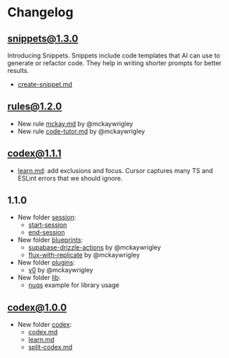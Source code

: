 # Changelog

## snippets@1.3.0

Introducing Snippets. Snippets include code templates that AI can use to generate or refactor code. They help in writing shorter prompts for better results.

- [create-snippet.md](snippets/create-snippet.md)

## rules@1.2.0

- New rule [mckay.md](rules/mckay.md) by @mckaywrigley
- New rule [code-tutor.md](rules/code-tutor.md) by @mckaywrigley

## codex@1.1.1

- [learn.md](codex/learn.md): add exclusions and focus. Cursor captures many TS and ESLint errors that we should ignore.

## 1.1.0

- New folder [session](session):
  - [start-session](session/start-session.md)
  - [end-session](session/end-session.md)
- New folder [blueprints](blueprints):
  - [supabase-drizzle-actions](blueprints/supabase-drizzle-actions.md) by @mckaywrigley
  - [flux-with-replicate](blueprints/flux-with-replicate.md) by @mckaywrigley
- New folder [plugins](plugins):
  - [v0](plugins/v0.md) by @mckaywrigley
- New folder [lib](lib):
  - [nuqs](lib/nuqs.md) example for library usage

## codex@1.0.0

- New folder [codex](codex):
  - [codex.md](codex/codex.md)
  - [learn.md](codex/learn.md)
  - [split-codex.md](codex/split-codex.md)

